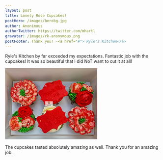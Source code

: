 ```yaml
---
layout: post
title: Lovely Rose Cupcakes!
postHero: /images/herobg.jpg
author: Anonimous
authorTwitter: https://twitter.com/mhartl
gravatar: /images/rk-anonymous.png
postFooter: Thank you! -<a href="#"> Ryle's Kitchen</a>
---
```



Ryle's Kitchen by far exceeded my expectations.
Fantastic job with the cupcakes! 
It was so beautiful that I did NoT want to cut it at all! 

<img class="pull-left" src="/images/cakeT-220727-b.png" alt="doctor cake">

The cupcakes tasted absolutely amazing as well. 
Thank you for an amazing job.
